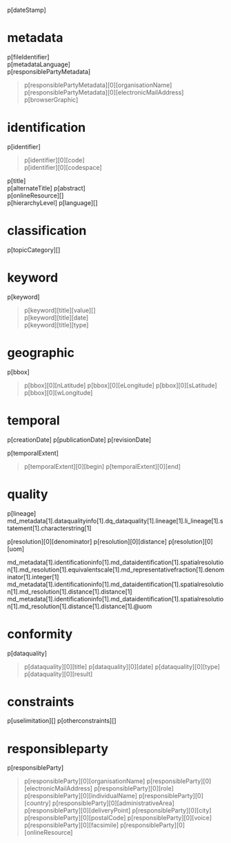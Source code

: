 p[dateStamp]

metadata
========
p[fileIdentifier]  
p[metadataLanguage]  
p[responsiblePartyMetadata]  
> p[responsiblePartyMetadata][0][organisationName]  
> p[responsiblePartyMetadata][0][electronicMailAddress]
p[browserGraphic]

identification
==============
p[identifier]
> p[identifier][0][code]  
> p[identifier][0][codespace]

p[title]  
p[alternateTitle]
p[abstract]  
p[onlineResource][]  
p[hierarchyLevel]
p[language][]

classification
==============
p[topicCategory][]


keyword
=======
p[keyword]  
> p[keyword][title][value][]  
> p[keyword][title][date]  
> p[keyword][title][type]

geographic
==========
p[bbox]
> p[bbox][0][nLatitude]
> p[bbox][0][eLongitude]
> p[bbox][0][sLatitude]
> p[bbox][0][wLongitude]

temporal
========
p[creationDate]
p[publicationDate]
p[revisionDate]

p[temporalExtent]
> p[temporalExtent][0][begin]
> p[temporalExtent][0][end]

quality
=======
p[lineage]
md_metadata[1].dataqualityinfo[1].dq_dataquality[1].lineage[1].li_lineage[1].statement[1].characterstring[1]

p[resolution][0][denominator]
p[resolution][0][distance]
p[resolution][0][uom]

md_metadata[1].identificationinfo[1].md_dataidentification[1].spatialresolution[1].md_resolution[1].equivalentscale[1].md_representativefraction[1].denominator[1].integer[1]
md_metadata[1].identificationinfo[1].md_dataidentification[1].spatialresolution[1].md_resolution[1].distance[1].distance[1]
md_metadata[1].identificationinfo[1].md_dataidentification[1].spatialresolution[1].md_resolution[1].distance[1].distance[1].@uom

conformity
==========
p[dataquality]
> p[dataquality][0][title]
> p[dataquality][0][date]
> p[dataquality][0][type]
> p[dataquality][0][result]

constraints
===========
p[uselimitation][]
p[otherconstraints][]

responsibleparty
================
p[responsibleParty]
> p[responsibleParty][0][organisationName]
> p[responsibleParty][0][electronicMailAddress]
> p[responsibleParty][0][role]
> p[responsibleParty][0][individualName]
> p[responsibleParty][0][country]
> p[responsibleParty][0][administrativeArea]
> p[responsibleParty][0][deliveryPoint]
> p[responsibleParty][0][city]
> p[responsibleParty][0][postalCode]
> p[responsibleParty][0][voice]
> p[responsibleParty][0][facsimile]
> p[responsibleParty][0][onlineResource]